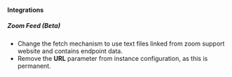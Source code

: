 #### Integrations
##### Zoom Feed (Beta)
- Change the fetch mechanism to use text files linked from zoom support website and contains endpoint data.
- Remove the **URL** parameter from instance configuration, as this is permanent.  